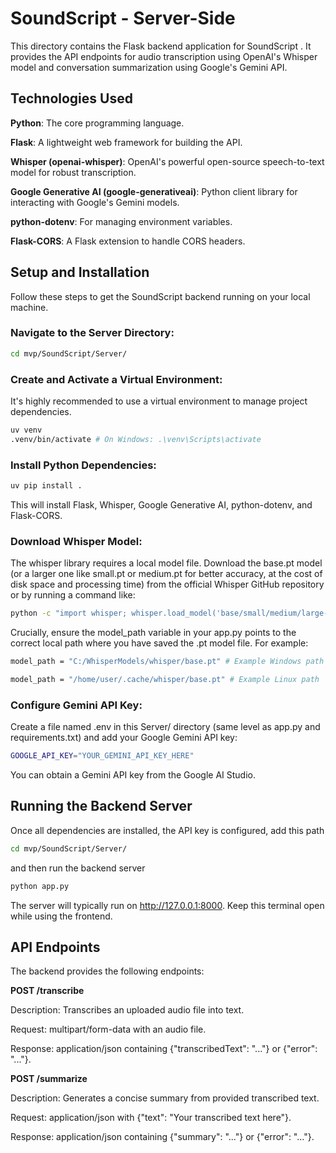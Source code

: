 
# SoundScript - Server-Side 

This directory contains the Flask backend application for SoundScript . It provides the API endpoints for audio transcription using OpenAI's Whisper model and conversation summarization using Google's Gemini API.

## Technologies Used

**Python**: The core programming language.

**Flask**: A lightweight web framework for building the API.

**Whisper (openai-whisper)**: OpenAI's powerful open-source speech-to-text model for robust transcription.

**Google Generative AI (google-generativeai)**: Python client library for interacting with Google's Gemini models.

**python-dotenv**: For managing environment variables.

**Flask-CORS**: A Flask extension to handle CORS headers.

## Setup and Installation

Follow these steps to get the SoundScript backend running on your local machine.

### Navigate to the Server Directory:

```bash
cd mvp/SoundScript/Server/
```

### Create and Activate a Virtual Environment:

It's highly recommended to use a virtual environment to manage project dependencies.

```bash
uv venv
.venv/bin/activate # On Windows: .\venv\Scripts\activate
```

### Install Python Dependencies:

```bash
uv pip install .
```
This will install Flask, Whisper, Google Generative AI, python-dotenv, and Flask-CORS.

### Download Whisper Model:

The whisper library requires a local model file. Download the base.pt model (or a larger one like small.pt or medium.pt for better accuracy, at the cost of disk space and processing time) from the official Whisper GitHub repository or by running a command like:


```bash
python -c "import whisper; whisper.load_model('base/small/medium/large-v3')"
```

Crucially, ensure the model_path variable in your app.py points to the correct local path where you have saved the .pt model file. For example:

```bash
model_path = "C:/WhisperModels/whisper/base.pt" # Example Windows path

model_path = "/home/user/.cache/whisper/base.pt" # Example Linux path
```

### Configure Gemini API Key:

Create a file named .env in this Server/ directory (same level as app.py and requirements.txt) and add your Google Gemini API key:

```bash
GOOGLE_API_KEY="YOUR_GEMINI_API_KEY_HERE"
```

You can obtain a Gemini API key from the Google AI Studio.

## Running the Backend Server

Once all dependencies are installed, the API key is configured, add this path

```bash
cd mvp/SoundScript/Server/
```

and then run the backend server

```bash
python app.py
```

The server will typically run on http://127.0.0.1:8000. Keep this terminal open while using the frontend.

## API Endpoints

The backend provides the following endpoints:

**POST /transcribe**

Description: Transcribes an uploaded audio file into text.

Request: multipart/form-data with an audio file.

Response: application/json containing {"transcribedText": "..."} or {"error": "..."}.

**POST /summarize**

Description: Generates a concise summary from provided transcribed text.

Request: application/json with {"text": "Your transcribed text here"}.

Response: application/json containing {"summary": "..."} or {"error": "..."}.
